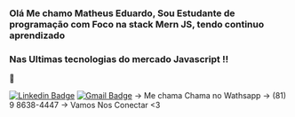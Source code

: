 ### Olá Me chamo Matheus Eduardo, Sou Estudante de programação com Foco na stack Mern JS, tendo continuo aprendizado
### Nas Ultimas tecnologias do mercado Javascript !!


👋

[![Linkedin Badge](https://img.shields.io/badge/-Matheus%20Eduardo-6633cc?style=flat-square&logo=Linkedin&logoColor=white&link=https://www.linkedin.com/in/matheus-fullstack-developer/)](https://www.linkedin.com/in/matheus-fullstack-developer/) 
[![Gmail Badge](https://img.shields.io/badge/-matheuslisbonweb@gmail.com-6633cc?style=flat-square&logo=Gmail&logoColor=white&link=mailto:matheuslisbonweb@gmail.com)](mailto:matheuslisbonweb@gmail.com)
-> Me chama Chama no Wathsapp -> (81) 9 8638-4447
-> Vamos Nos Conectar <3 
